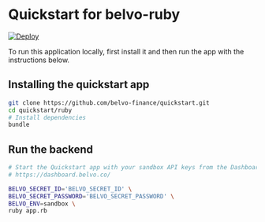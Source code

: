 # Quickstart for belvo-ruby

[![Deploy](https://www.herokucdn.com/deploy/button.svg)](https://heroku.com/deploy?template=https://github.com/belvo-finance/quickstart/tree/master/ruby)

To run this application locally, first install it and then run the app with the instructions below.

## Installing the quickstart app

``` bash
git clone https://github.com/belvo-finance/quickstart.git
cd quickstart/ruby
# Install dependencies
bundle
```

## Run the backend
``` bash
# Start the Quickstart app with your sandbox API keys from the Dashboard
# https://dashboard.belvo.co/

BELVO_SECRET_ID='BELVO_SECRET_ID' \
BELVO_SECRET_PASSWORD='BELVO_SECRET_PASSWORD' \
BELVO_ENV=sandbox \
ruby app.rb
```
